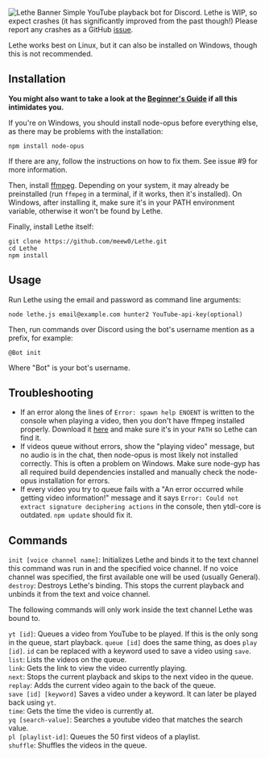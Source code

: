 ![Lethe Banner](http://i.imgur.com/VHaggpM.png)
Simple YouTube playback bot for Discord. Lethe is WIP, so expect crashes (it has significantly improved from the past though!) Please report any crashes as a GitHub [issue](https://github.com/meew0/Lethe/issues).

Lethe works best on Linux, but it can also be installed on Windows, though this is not recommended.

## Installation

**You might also want to take a look at the [Beginner's Guide](https://github.com/meew0/Lethe/wiki/Beginner's-Guide-to-Lethe-Installation) if all this intimidates you.**

If you're on Windows, you should install node-opus before everything else, as there may be problems with the installation:
```
npm install node-opus
```
If there are any, follow the instructions on how to fix them. See issue #9 for more information.

Then, install [ffmpeg](https://www.ffmpeg.org/download.html). Depending on your system, it may already be preinstalled (run `ffmpeg` in a terminal, if it works, then it's installed). On Windows, after installing it, make sure it's in your PATH environment variable, otherwise it won't be found by Lethe.

Finally, install Lethe itself:
```
git clone https://github.com/meew0/Lethe.git
cd Lethe
npm install
```

## Usage
Run Lethe using the email and password as command line arguments:

```
node lethe.js email@example.com hunter2 YouTube-api-key(optional)
```

Then, run commands over Discord using the bot's username mention as a prefix, for example:

```
@Bot init
```

Where "Bot" is your bot's username.

## Troubleshooting

* If an error along the lines of `Error: spawn help ENOENT` is written to the console when playing a video, then you don't have ffmpeg installed properly. Download it [here](https://www.ffmpeg.org/download.html) and make sure it's in your `PATH` so Lethe can find it.
* If videos queue without errors, show the "playing video" message, but no audio is in the chat, then node-opus is most likely not installed correctly. This is often a problem on Windows. Make sure node-gyp has all required build dependencies installed and manually check the node-opus installation for errors.
* If every video you try to queue fails with a "An error occurred while getting video information!" message and it says `Error: Could not extract signature deciphering actions` in the console, then ytdl-core is outdated. `npm update` should fix it.

## Commands

`init [voice channel name]`: Initializes Lethe and binds it to the text channel this command was run in and the specified voice channel. If no voice channel was specified, the first available one will be used (usually General).  
`destroy`: Destroys Lethe's binding. This stops the current playback and unbinds it from the text and voice channel.

The following commands will only work inside the text channel Lethe was bound to.

`yt [id]`: Queues a video from YouTube to be played. If this is the only song in the queue, start playback. `queue [id]` does the same thing, as does `play [id]`. `id` can be replaced with a keyword used to save a video using `save`.  
`list`: Lists the videos on the queue.  
`link`: Gets the link to view the video currently playing.  
`next`: Stops the current playback and skips to the next video in the queue.  
`replay`: Adds the current video again to the back of the queue.  
`save [id] [keyword]` Saves a video under a keyword. It can later be played back using `yt`.  
`time`: Gets the time the video is currently at.  
`yq [search-value]`: Searches a youtube video that matches the search value.  
`pl [playlist-id]`: Queues the 50 first videos of a playlist.  
`shuffle`: Shuffles the videos in the queue.
